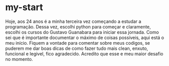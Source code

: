 # my-start
Hoje, aos 24 anos é a minha terceira vez começando a estudar a programação. Dessa vez, escolhi python para começar e claramente, escolhi os cursos do Gustavo Guanabara para iniciar essa jornada. Como sei que é importante documentar o máximo de coisas possíveis, aqui está o meu início.
Fiquem a vontade para comentar sobre meus codigos, se puderem me dar boas dicas de como fazer tudo mais clean, enxuto, funcional e legivel, fico agradecido. Acredito que esse e meu maior desafio no momento.
